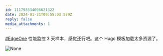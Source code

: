 ```yaml
---
id: 111793334096621322
date: 2024-01-21T09:55:03.579Z
reply: false
media_attachments: 1
---
```


[#EdgeOne](https://e5n.cc/tags/EdgeOne) 性能监控 3 天样本，感觉还行吧。这个 Hugo 模板加载太多资源了。

![None](https://files.e5n.cc/media_attachments/files/111/793/333/813/922/089/original/efca088b7c351082.png)
